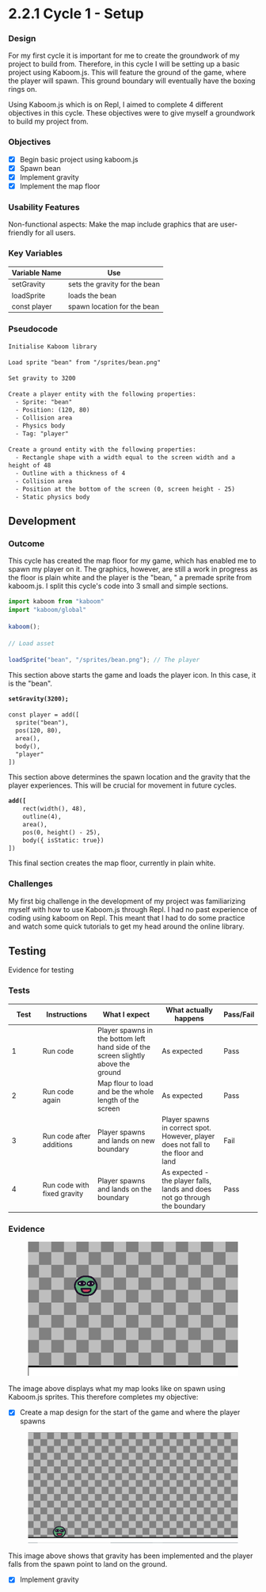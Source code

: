 # 2.2.1 Cycle 1 - Setup

### Design

For my first cycle it is important for me to create the groundwork of my project to build from. Therefore, in this cycle I will be setting up a basic project using Kaboom.js. This will feature the ground of the game, where the player will spawn. This ground boundary will eventually have the boxing rings on.

Using Kaboom.js which is on Repl, I aimed to complete 4 different objectives in this cycle. These objectives were to give myself a groundwork to build my project from.&#x20;

### Objectives

* [x] Begin basic project using kaboom.js
* [x] Spawn bean
* [x] Implement gravity
* [x] Implement the map floor

### Usability Features

Non-functional aspects: Make the map include graphics that are user-friendly for all users.

### Key Variables

| Variable Name | Use                           |
| ------------- | ----------------------------- |
| setGravity    | sets the gravity for the bean |
| loadSprite    | loads the bean                |
| const player  | spawn location for the bean   |

### Pseudocode

```
Initialise Kaboom library

Load sprite "bean" from "/sprites/bean.png"

Set gravity to 3200

Create a player entity with the following properties:
  - Sprite: "bean"
  - Position: (120, 80)
  - Collision area
  - Physics body
  - Tag: "player"

Create a ground entity with the following properties:
  - Rectangle shape with a width equal to the screen width and a height of 48
  - Outline with a thickness of 4
  - Collision area
  - Position at the bottom of the screen (0, screen height - 25)
  - Static physics body

```

## Development

### Outcome

This cycle has created the map floor for my game, which has enabled me to spawn my player on it. The graphics, however, are still a work in progress as the floor is plain white and the player is the "bean, " a premade sprite from kaboom.js. I split this cycle's code into 3 small and simple sections.

```javascript
import kaboom from "kaboom"
import "kaboom/global"

kaboom();

// Load asset

loadSprite("bean", "/sprites/bean.png"); // The player
```

This section above starts the game and loads the player icon. In this case, it is the "bean".

<pre class="language-javascript"><code class="lang-javascript"><strong>setGravity(3200);
</strong>
const player = add([
  sprite("bean"),
  pos(120, 80),
  area(),
  body(),
  "player"
])
</code></pre>

This section above determines the spawn location and the gravity that the player experiences. This will be crucial for movement in future cycles.

<pre class="language-javascript"><code class="lang-javascript"><strong>add([
</strong>    rect(width(), 48),
    outline(4),
    area(),
    pos(0, height() - 25),
    body({ isStatic: true})
])
</code></pre>

This final section creates the map floor, currently in plain white.

### Challenges

My first big challenge in the development of my project was familiarizing myself with how to use Kaboom.js through Repl. I had no past experience of coding using kaboom on Repl. This meant that I had to do some practice and watch some quick tutorials to get my head around the online library.

## Testing

Evidence for testing

### Tests

<table><thead><tr><th width="87">Test</th><th width="127">Instructions</th><th width="223">What I expect</th><th width="208">What actually happens</th><th>Pass/Fail</th></tr></thead><tbody><tr><td>1</td><td>Run code</td><td>Player spawns in the bottom left hand side of the screen slightly above the ground</td><td>As expected</td><td>Pass</td></tr><tr><td>2</td><td>Run code again</td><td>Map flour to load and be the whole length of the screen</td><td>As expected</td><td>Pass</td></tr><tr><td>3</td><td>Run code after additions</td><td>Player spawns and lands on new boundary </td><td>Player spawns in correct spot. However, player does not fall to the floor and land</td><td>Fail</td></tr><tr><td>4</td><td>Run code with fixed gravity</td><td>Player spawns and lands on the boundary</td><td>As expected - the player falls, lands and does not go through the boundary</td><td>Pass</td></tr></tbody></table>

### Evidence

<figure><img src="../.gitbook/assets/image (10).png" alt=""><figcaption></figcaption></figure>

The image above displays what my map looks like on spawn using Kaboom.js sprites. This therefore completes my objective:

* [x] Create a map design for the start of the game and where the player spawns

<figure><img src="../.gitbook/assets/image (4) (1) (1).png" alt=""><figcaption></figcaption></figure>

This image above shows that gravity has been implemented and the player falls from the spawn point to land on the ground.

* [x] Implement gravity
